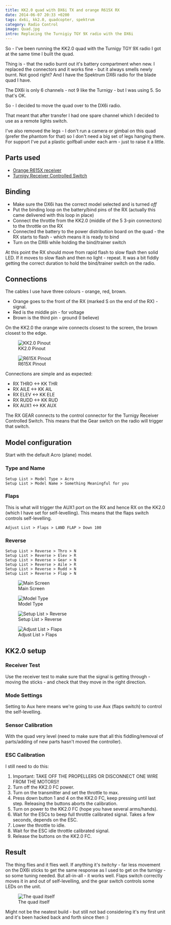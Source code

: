 ```yaml
---
title: KK2.0 quad with DX6i TX and orange R615X RX
date: 2014-06-07 20:33 +0200
tags: dx6i, kk2.0, quadcopter, spektrum
category: Radio Control
image: Quad.jpg
intro: Replacing the Turnigiy TGY 9X radio with the DX6i
---
```


So - I've been running the KK2.0 quad with the Turnigy TGY 9X radio I got at the same time I built the quad.

Thing is - that the radio burnt out it's battery compartment when new. I replaced the connectors and it works fine - but it always smells newly burnt. Not good right? And I have the Spektrum DX6i radio for the blade quad I have.

The DX6i is only 6 channels - not 9 like the Turnigy - but I was using 5. So that's OK.

So - I decided to move the quad over to the DX6i radio.

That meant that after transfer I had one spare channel which I decided to use as a remote lights switch.

I've also removed the legs - I don't run a camera or gimbal on this quad (prefer the phantom for that) so I don't need a big set of legs hanging there. For support I've put a plastic golfball under each arm - just to raise it a little.

## Parts used

- [Orange R615X receiver](http://www.hobbyking.com/hobbyking/store/uh_viewItem.asp?idProduct=46632)
- [Turnigy Receiver Controlled Switch](http://www.hobbyking.com/hobbyking/store/uh_viewItem.asp?idProduct=8833)

## Binding

- Make sure the DX6i has the correct model selected and is turned _off_
- Put the binding loop on the battery/bind pins of the RX (actually this came delivered with this loop in place)
- Connect the throttle from the KK2.0 (middle of the 5 3-pin connectors) to the throttle on the RX
- Connected the battery to the power distribution board on the quad - the RX starts to flash - which means it is ready to bind
- Turn on the DX6i while holding the bind/trainer switch

At this point the RX should move from rapid flash to slow flash then solid LED. If it moves to slow flash and then no light - repeat. It was a bit fiddly getting the correct duration to hold the bind/trainer switch on the radio.

## Connections

The cables I use have three colours - orange, red, brown.

- Orange goes to the front of the RX (marked S on the end of the RX) - signal.
- Red is the middle pin - for voltage
- Brown is the third pin - ground (I believe)

On the KK2.0 the orange wire connects closest to the screen, the brown closest to the edge.

<figure class="figure w-100 text-center">
  <img class="figure-img img-fluid rounded" src="/images/posts/2014/06/KK2-info.jpg" title="KK2.0 Pinout" alt="KK2.0 Pinout"/>
  <figcaption class="figure-caption">KK2.0 Pinout</figcaption>
</figure>

<figure class="figure w-100 text-center">
  <img class="figure-img img-fluid rounded" src="/images/posts/2014/06/R615x-info.jpg" title="R615X Pinout" alt="R615X Pinout"/>
  <figcaption class="figure-caption">R615X Pinout</figcaption>
</figure>

Connections are simple and as expected:

- RX THRO <-> KK THR
- RX AILE <-> KK AIL
- RX ELEV <-> KK ELE
- RX RUDD <-> KK RUD
- RX AUX1 <-> KK AUX

The RX GEAR connects to the control connector for the Turnigy Receiver Controlled Switch. This means that the Gear switch on the radio will trigger that switch.

## Model configuration

Start with the default Acro (plane) model.

### Type and Name

    Setup List > Model Type > Acro
    Setup List > Model Name > Something Meaningful for you

### Flaps

This is what will trigger the AUX1 port on the RX and hence RX on the KK2.0 (which I have set for self-levelling). This means that the flaps switch controls self-levelling.

    Adjust List > Flaps > LAND FLAP > Down 100

### Reverse

    Setup List > Reverse > Thro > N
    Setup List > Reverse > Elev > R
    Setup List > Reverse > Gear > N
    Setup List > Reverse > Aile > R
    Setup List > Reverse > Rudd > N
    Setup List > Reverse > Flap > N

<figure class="figure w-100 text-center">
  <img class="figure-img img-fluid rounded" src="/images/posts/2014/06/DX6i-Main.jpg" title="Main Screen" alt="Main Screen"/>
  <figcaption class="figure-caption">Main Screen</figcaption>
</figure>

<figure class="figure w-100 text-center">
  <img class="figure-img img-fluid rounded" src="/images/posts/2014/06/DX6i-ModelType.jpg" title="Model Type" alt="Model Type"/>
  <figcaption class="figure-caption">Model Type</figcaption>
</figure>

<figure class="figure w-100 text-center">
  <img class="figure-img img-fluid rounded" src="/images/posts/2014/06/DX6i-Reverse.jpg" title="Setup List > Reverse" alt="Setup List > Reverse"/>
  <figcaption class="figure-caption">Setup List > Reverse</figcaption>
</figure>

<figure class="figure w-100 text-center">
  <img class="figure-img img-fluid rounded" src="/images/posts/2014/06/DX6i-Flaps.jpg" title="Adjust List > Flaps" alt="Adjust List > Flaps"/>
  <figcaption class="figure-caption">Adjust List > Flaps</figcaption>
</figure>

## KK2.0 setup

### Receiver Test

Use the receiver test to make sure that the signal is getting through - moving the sticks - and check that they move in the right direction.

### Mode Settings

Setting to Aux here means we're going to use Aux (flaps switch) to control the self-levelling.

### Sensor Calibration

With the quad very level (need to make sure that all this fiddling/removal of parts/adding of new parts hasn't moved the controller).

### ESC Calibration

I still need to do this:

1. Important: TAKE OFF THE PROPELLERS OR DISCONNECT ONE WIRE FROM THE MOTORS!!
2. Turn off the KK2.0 FC power.
3. Turn on the transmitter and set the throttle to max.
4. Press down button 1 and 4 on the KK2.0 FC, keep pressing until last step. Releasing the buttons aborts the calibration.
5. Turn on power to the KK2.0 FC (hope you have several arms/hands).
6. Wait for the ESCs to beep full throttle calibrated signal. Takes a few seconds, depends on the ESC.
7. Lower the throttle to idle.
8. Wait for the ESC idle throttle calibrated signal.
9. Release the buttons on the KK2.0 FC.

## Result

The thing flies and it flies well. If anything it's _twitchy_ - far less movement on the DX6i sticks to get the same response as I used to get on the turnigy - so some tuning needed. But all-in-all - it works well. Flaps switch correctly moves it in and out of self-levelling, and the gear switch controls some LEDs on the unit.

<figure class="figure w-100 text-center">
  <img class="figure-img img-fluid rounded" src="/images/posts/2014/06/Quad.jpg" title="The quad itself" alt="The quad itself"/>
  <figcaption class="figure-caption">The quad itself</figcaption>
</figure>

Might not be the neatest build - but still not bad considering it's my first unit and it's been hacked back and forth since then :)
